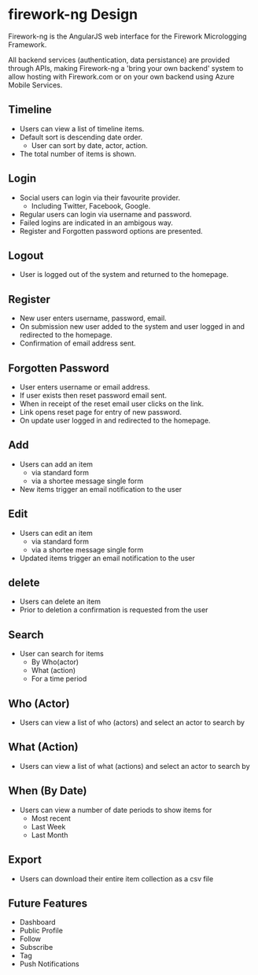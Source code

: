 # firework-ng Design

Firework-ng is the AngularJS web interface for the 
Firework Micrologging Framework.

All backend services (authentication, data persistance) are provided 
through APIs, making Firework-ng a 'bring your own backend' system to allow 
hosting with Firework.com or on your own backend using Azure Mobile Services.


## Timeline

* Users can view a list of timeline items.
* Default sort is descending date order.
  * User can sort by date, actor, action.
* The total number of items is shown.


## Login

* Social users can login via their favourite provider.
  * Including Twitter, Facebook, Google.
* Regular users can login via username and password.
* Failed logins are indicated in an ambigous way.
* Register and Forgotten password options are presented.


## Logout

* User is logged out of the system and returned to the homepage.


## Register

* New user enters username, password, email. 
* On submission new user added to the system and user logged in and redirected to the homepage.
* Confirmation of email address sent.


## Forgotten Password

* User enters username or email address.
* If user exists then reset password email sent.
* When in receipt of the reset email user clicks on the link.
* Link opens reset page for entry of new password. 
* On update user logged in and redirected to the homepage.


## Add

* Users can add an item
  * via standard form
  * via a shortee message single form
* New items trigger an email notification to the user


## Edit

* Users can edit an item
  * via standard form
  * via a shortee message single form
* Updated items trigger an email notification to the user


## delete

* Users can delete an item
* Prior to deletion a confirmation is requested from the user 


## Search

* User can search for items
   * By Who(actor)
   * What (action)
   * For a time period

## Who (Actor)

* Users can view a list of who (actors) and select an actor to search by

## What (Action)

* Users can view a list of what (actions) and select an actor to search by

## When (By Date)

* Users can view a number of date periods to show items for
  * Most recent
  * Last Week
  * Last Month

## Export

* Users can download their entire item collection as a csv file

## Future Features

* Dashboard
* Public Profile
* Follow
* Subscribe
* Tag
* Push Notifications


